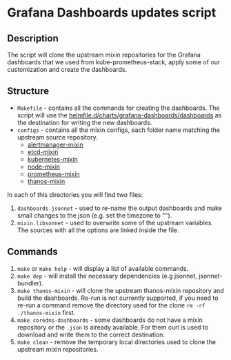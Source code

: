 # Grafana Dashboards updates script

## Description

The script will clone the upstream mixin repositories for the Grafana dashboards that we used from kube-prometheus-stack, apply some of our customization and create the dashboards.

## Structure

- `Makefile` - contains all the commands for creating the dashboards. The script will use the [helmfile.d/charts/grafana-dashboards/dashboards](https://github.com/elastisys/compliantkubernetes-apps/tree/main/helmfile.d/charts/grafana-dashboards/dashboards) as the destination for writing the new dashboards.
- `configs` - contains all the mixin configs, each folder name matching the upstream source repository.
    - [alertmanager-mixin](https://github.com/prometheus/alertmanager/tree/main/doc/alertmanager-mixin)
    - [etcd-mixin](https://github.com/etcd-io/etcd/tree/main/contrib/mixin)
    - [kubernetes-mixin](https://github.com/kubernetes-monitoring/kubernetes-mixin)
    - [node-mixin](https://github.com/prometheus/node_exporter/tree/master/docs/node-mixin)
    - [prometheus-mixin](https://github.com/prometheus/prometheus/tree/main/documentation/prometheus-mixin)
    - [thanos-mixin](https://github.com/thanos-io/thanos/tree/main/mixin)

In each of this directories you will find two files:

1. `dashboards.jsonnet` - used to re-name the output dashboards and make small changes to the json (e.g. set the timezone to "").
1. `mixin.libsonnet` - used to overwrite some of the upstream variables. The sources with all the options are linked inside the file.

## Commands

1. `make` or `make help` - will display a list of available commands.
1. `make dep` - will install the necessary dependencies (e.g jsonnet, jsonnet-bundler).
1. `make thanos-mixin` - will clone the upstream thanos-mixin repository and build the dashboards. Re-run is not currently supported, if you need to re-run a command remove the directory used for the clone `rm -rf ./thanos-mixin` first.
1. `make coredns-dashboards` - some dashboards do not have a mixin repository or the `.json` is already available. For them curl is used to download and write them to the correct destination.
1. `make clean` - remove the temporary local directories used to clone the upstream mixin repositories.
